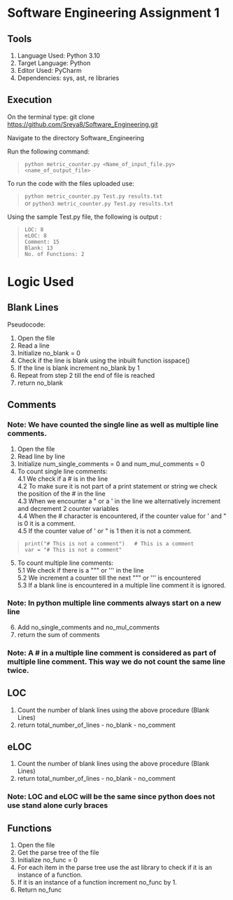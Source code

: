 # Software Engineering Assignment 1

## Tools
1. Language Used: Python 3.10
2. Target Language: Python
3. Editor Used: PyCharm
4. Dependencies: sys, ast, re libraries

## Execution
On the terminal type:
git clone https://github.com/Sreya8/Software_Engineering.git

Navigate to the directory Software_Engineering

Run the following command:
> ````python metric_counter.py <Name_of_input_file.py> <name_of_output_file>````

To run the code with the files uploaded use:
> ````python metric_counter.py Test.py results.txt````</br>
or
> ````python3 metric_counter.py Test.py results.txt````

Using the sample Test.py file, the following is output :
>````LOC: 8````</br>
>````eLOC: 8````</br>
>````Comment: 15````</br>
>````Blank: 13````</br>
>````No. of Functions: 2````</br>



# Logic Used

## Blank Lines
Pseudocode:
1. Open the file
2. Read a line
3. Initialize no_blank = 0
4. Check if the line is blank using the inbuilt function isspace()
5. If the line is blank increment no_blank by 1
6. Repeat from step 2 till the end of file is reached
7. return no_blank


## Comments
### Note: We have counted the single line as well as multiple line comments.

1. Open the file
2. Read line by line
3. Initialize num_single_comments = 0 and num_mul_comments = 0
4. To count single line comments:<br/>
   4.1 We check if a # is in the line<br/>
   4.2 To make sure it is not part of a print statement or string we check the position of the # in the line<br/>
   4.3 When we encounter a " or a ' in the line we alternatively increment and decrement 2 counter variables<br/>
   4.4 When the # character is encountered, if the counter value for ' and " is 0 it is a comment.<br/>
   4.5 If the counter value of ' or " is 1 then it is not a comment.<br/>

> ````print("# This is not a comment")   # This is a comment ```` </br>
> ````var = "# This is not a comment" ````

5. To count multiple line comments:<br/>
   5.1 We check if there is a """ or ''' in the line<br/>
   5.2 We increment a counter till the next """ or ''' is encountered<br/>
   5.3 If a blank line is encountered in a multiple line comment it is ignored.<br/>

### Note: In python multiple line comments always start on a new line

6. Add no_single_comments and no_mul_comments
7. return the sum of comments

### Note: A # in a multiple line comment is considered as part of multiple line comment. This way we do not count the same line twice.


## LOC
1. Count the number of blank lines using the above procedure (Blank Lines)
2. return total_number_of_lines - no_blank - no_comment


## eLOC
1. Count the number of blank lines using the above procedure (Blank Lines)
2. return total_number_of_lines - no_blank - no_comment

### Note: LOC and eLOC will be the same since python does not use stand alone curly braces


## Functions
1. Open the file
2. Get the parse tree of the file
3. Initialize no_func = 0
4. For each item in the parse tree use the ast library to check if it is an instance of a function.
5. If it is an instance of a function increment no_func by 1.
6. Return no_func
